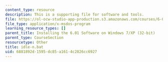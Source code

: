 ```yaml
---
content_type: resource
description: This is a supporting file for software and tools.
file: https://ol-ocw-studio-app-production.s3.amazonaws.com/courses/6-01sc-introduction-to-electrical-engineering-and-computer-science-i-spring-2011/6881892d1595dc85a1614c2826cc6927_idle-n.bat
file_type: application/x-msdos-program
learning_resource_types: []
parent_title: Installing the 6.01 Software on Windows 7/XP (32-bit)
parent_type: CourseSection
resourcetype: Other
title: idle-n.bat
uid: 6881892d-1595-dc85-a161-4c2826cc6927
---
```

